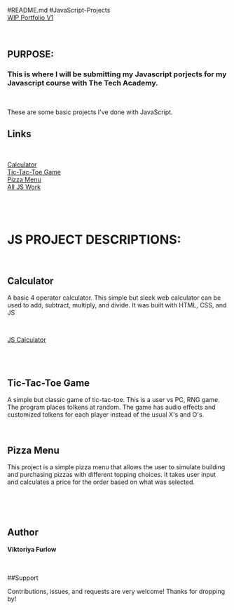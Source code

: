 #README.md
#JavaScript-Projects
<br>
[WIP Portfolio V1](sassycatslaps.github.io)
<br>
<br>
<br>

<h2>PURPOSE:</h2>
<h3>This is where I will be submitting my Javascript porjects for my Javascript course with The Tech Academy.</h3>
<br>

<p>These are some basic projects I've done with JavaScript.</p>

<h2>Links</h2>
<br>

[Calculator](https://github.com/SassyCatSlaps/JavaScript-Projects/tree/main/Calculator)
<br>
[Tic-Tac-Toe Game](https://github.com/SassyCatSlaps/JavaScript-Projects/tree/main/Basic%20JavaScript%20Projects/JS%20Practice/JavaScript%20Projects/TicTacToe)
<br>
[Pizza Menu](https://github.com/SassyCatSlaps/JavaScript-Projects/tree/main/Basic%20JavaScript%20Projects/JS%20Practice/JavaScript%20Projects/Pizza_Project)
<br>
[All JS Work](https://github.com/SassyCatSlaps/JavaScript-Projects)
<br>

<!--  Screenshots | screenshot gifs coming soon -->
<h1></h1>
<br>

<h1> JS PROJECT DESCRIPTIONS: </h1>

<br>

<h2>Calculator</h2>

<p>A basic 4 operator calculator. This simple but sleek web calculator can be used to add, subtract, multiply, and divide. It was built with HTML, CSS, and JS</p>

<br>

[JS Calculator](https://media.giphy.com/media/v1.Y2lkPTc5MGI3NjExYjVjYWRhNWJhZWM2MGQ3YWI3YmI0NTdlNjc2YzdiNjU1MWI2YjNlOSZlcD12MV9pbnRlcm5hbF9naWZzX2dpZklkJmN0PWc/a8mVIiyYDVqGTybIi2/giphy.gif)


<br>
<br>

<h2>Tic-Tac-Toe Game</h2>

<p>A simple but classic game of tic-tac-toe. This is a user vs PC, RNG game. The program places tolkens at random. The game has audio effects and customized tolkens for each player instead of the usual X's and O's.</p>

<br>

<h2>Pizza Menu</h2>

<p>This project is a simple pizza menu that allows the user to simulate building and purchasing pizzas with different topping choices. It takes user input and calculates a price for the order based on what was selected.</p>
<br>
<br>
<br>

## Author

**Viktoriya Furlow**
<br>
<br>
<br>

##Support

Contributions, issues, and requests are very welcome!
Thanks for dropping by!

